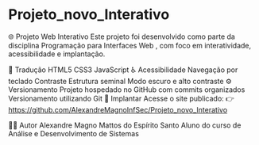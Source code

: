 # Projeto_novo_Interativo

🌐 Projeto Web Interativo
Este projeto foi desenvolvido como parte da disciplina Programação para Interfaces Web , com foco em interatividade, acessibilidade e implantação.

🧩 Tradução
HTML5
CSS3
JavaScript
♿ Acessibilidade
Navegação por teclado
Contraste
Estrutura seminal
Modo escuro e alto contraste
⚙️ Versionamento
Projeto hospedado no GitHub com commits organizados
Versionamento utilizando Git
🚀 Implantar
Acesse o site publicado: 👉 https://github.com/AlexandreMagnoInfSec/Projeto_novo_Interativo

👨‍💻 Autor
Alexandre Magno Mattos do Espírito Santo
Aluno do curso de Análise e Desenvolvimento de Sistemas
